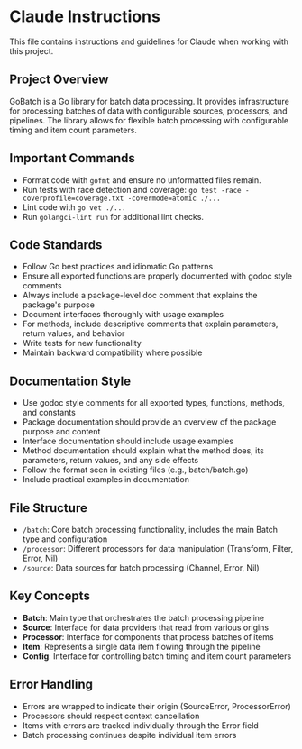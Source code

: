 # Claude Instructions

This file contains instructions and guidelines for Claude when working with this project.

## Project Overview
GoBatch is a Go library for batch data processing. It provides infrastructure for processing batches of data with configurable sources, processors, and pipelines. The library allows for flexible batch processing with configurable timing and item count parameters.

## Important Commands
- Format code with `gofmt` and ensure no unformatted files remain.
- Run tests with race detection and coverage: `go test -race -coverprofile=coverage.txt -covermode=atomic ./...`
- Lint code with `go vet ./...`
- Run `golangci-lint run` for additional lint checks.

## Code Standards
- Follow Go best practices and idiomatic Go patterns
- Ensure all exported functions are properly documented with godoc style comments
- Always include a package-level doc comment that explains the package's purpose
- Document interfaces thoroughly with usage examples
- For methods, include descriptive comments that explain parameters, return values, and behavior
- Write tests for new functionality
- Maintain backward compatibility where possible

## Documentation Style
- Use godoc style comments for all exported types, functions, methods, and constants
- Package documentation should provide an overview of the package purpose and content
- Interface documentation should include usage examples
- Method documentation should explain what the method does, its parameters, return values, and any side effects
- Follow the format seen in existing files (e.g., batch/batch.go)
- Include practical examples in documentation

## File Structure
- `/batch`: Core batch processing functionality, includes the main Batch type and configuration
- `/processor`: Different processors for data manipulation (Transform, Filter, Error, Nil)
- `/source`: Data sources for batch processing (Channel, Error, Nil)

## Key Concepts
- **Batch**: Main type that orchestrates the batch processing pipeline
- **Source**: Interface for data providers that read from various origins
- **Processor**: Interface for components that process batches of items
- **Item**: Represents a single data item flowing through the pipeline
- **Config**: Interface for controlling batch timing and item count parameters

## Error Handling
- Errors are wrapped to indicate their origin (SourceError, ProcessorError)
- Processors should respect context cancellation
- Items with errors are tracked individually through the Error field
- Batch processing continues despite individual item errors